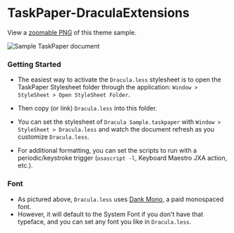 # TaskPaper-DraculaExtensions

View a [zoomable PNG](https://raw.githubusercontent.com/dickansj/TaskPaper-DraculaExtensions/main/Dracula%20Sample.png) of this theme sample.

![Sample TaskPaper document](https://raw.githubusercontent.com/dickansj/TaskPaper-DraculaExtensions/main/Dracula%20Sample.gif)

### Getting Started
- The easiest way to activate the `Dracula.less` stylesheet is to open the TaskPaper Stylesheet folder through the application: `Window > StyleSheet > Open StyleSheet Folder`.

- Then copy (or link) `Dracula.less` into this folder.

- You can set the stylesheet of `Dracula Sample.taskpaper` with `Window > StyleSheet > Dracula.less` and watch the document refresh as you customize `Dracula.less`.

- For additional formatting, you can set the scripts to run with a periodic/keystroke trigger (`osascript -l`, Keyboard Maestro JXA action, etc.).

### Font
- As pictured above, `Dracula.less` uses [Dank Mono](https://philpl.gumroad.com/l/dank-mono), a paid monospaced font.
- However, it will default to the System Font if you don't have that typeface, and you can set any font you like in `Dracula.less`.
